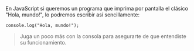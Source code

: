 En JavaScript si queremos un programa que imprima por pantalla el clásico "Hola, mundo!", lo podremos escribir así sencillamente:

```
console.log("Hola, mundo!");
```

>Juga un poco más con la consola para asegurarte de que entendiste su funcionamiento.